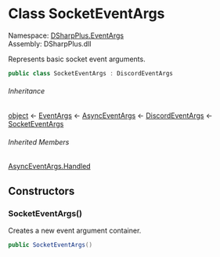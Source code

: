 # Class SocketEventArgs

Namespace: [DSharpPlus.EventArgs](DSharpPlus.EventArgs.md)  
Assembly: DSharpPlus.dll

Represents basic socket event arguments.

```csharp
public class SocketEventArgs : DiscordEventArgs
```

###### Inheritance

[object](https://learn.microsoft.com/dotnet/api/system.object) ← 
[EventArgs](https://learn.microsoft.com/dotnet/api/system.eventargs) ← 
[AsyncEventArgs](DSharpPlus.AsyncEvents.AsyncEventArgs.md) ← 
[DiscordEventArgs](DSharpPlus.EventArgs.DiscordEventArgs.md) ← 
[SocketEventArgs](DSharpPlus.EventArgs.SocketEventArgs.md)

###### Inherited Members

[AsyncEventArgs.Handled](DSharpPlus.AsyncEvents.AsyncEventArgs.md\#DSharpPlus\_AsyncEvents\_AsyncEventArgs\_Handled)

## Constructors

### <a id="DSharpPlus_EventArgs_SocketEventArgs__ctor"></a>SocketEventArgs\(\)

Creates a new event argument container.

```csharp
public SocketEventArgs()
```

